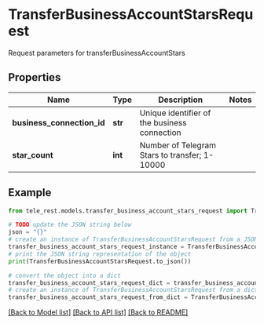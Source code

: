 # TransferBusinessAccountStarsRequest

Request parameters for transferBusinessAccountStars

## Properties

Name | Type | Description | Notes
------------ | ------------- | ------------- | -------------
**business_connection_id** | **str** | Unique identifier of the business connection | 
**star_count** | **int** | Number of Telegram Stars to transfer; 1-10000 | 

## Example

```python
from tele_rest.models.transfer_business_account_stars_request import TransferBusinessAccountStarsRequest

# TODO update the JSON string below
json = "{}"
# create an instance of TransferBusinessAccountStarsRequest from a JSON string
transfer_business_account_stars_request_instance = TransferBusinessAccountStarsRequest.from_json(json)
# print the JSON string representation of the object
print(TransferBusinessAccountStarsRequest.to_json())

# convert the object into a dict
transfer_business_account_stars_request_dict = transfer_business_account_stars_request_instance.to_dict()
# create an instance of TransferBusinessAccountStarsRequest from a dict
transfer_business_account_stars_request_from_dict = TransferBusinessAccountStarsRequest.from_dict(transfer_business_account_stars_request_dict)
```
[[Back to Model list]](../README.md#documentation-for-models) [[Back to API list]](../README.md#documentation-for-api-endpoints) [[Back to README]](../README.md)


